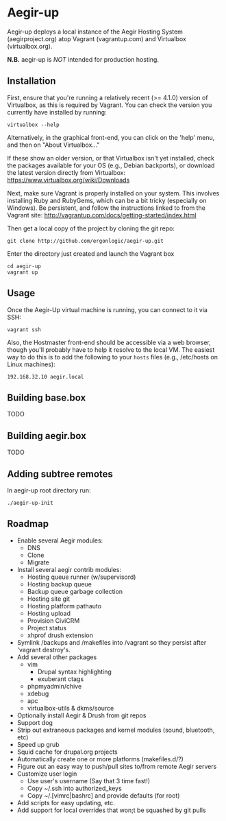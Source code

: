 Aegir-up
========

Aegir-up deploys a local instance of the Aegir Hosting System (aegirproject.org)
atop Vagrant (vagrantup.com) and Virtualbox (virtualbox.org).

**N.B.** aegir-up is *NOT* intended for production hosting.


Installation
------------

First, ensure that you're running a relatively recent (>= 4.1.0) version of
Virtualbox, as this is required by Vagrant. You can check the version you
currently have installed by running:

    virtualbox --help

Alternatively, in the graphical front-end, you can click on the 'help' menu, and
then on "About Virtualbox..."

If these show an older version, or that Virtualbox isn't yet installed, check
the packages available for your OS (e.g., Debian backports), or download the
latest version directly from Virtualbox: https://www.virtualbox.org/wiki/Downloads

Next, make sure Vagrant is properly installed on your system. This involves
installing Ruby and RubyGems, which can be a bit tricky (especially on Windows).
Be persistent, and follow the instructions linked to from the Vagrant site:
http://vagrantup.com/docs/getting-started/index.html

Then get a local copy of the project by cloning the git repo:

    git clone http://github.com/ergonlogic/aegir-up.git

Enter the directory just created and launch the Vagrant box

    cd aegir-up
    vagrant up


Usage
-----

Once the Aegir-Up virtual machine is running, you can connect to it via SSH:

    vagrant ssh

Also, the Hostmaster front-end should be accessible via a web browser, though
you'll probably have to help it resolve to the local VM. The easiest way to do
this is to add the following to your `hosts` files (e.g., /etc/hosts on Linux
machines):

    192.168.32.10 aegir.local


Building base.box
-----------------

TODO


Building aegir.box
------------------

TODO


Adding subtree remotes
----------------------
In aegir-up root directory run:

    ./aegir-up-init


Roadmap
-------

* Enable several Aegir modules:
  * DNS
  * Clone
  * Migrate
* Install several aegir contrib modules:
  * Hosting queue runner (w/supervisord)
  * Hosting backup queue
  * Backup queue garbage collection
  * Hosting site git
  * Hosting platform pathauto
  * Hosting upload
  * Provision CiviCRM
  * Project status
  * xhprof drush extension
* Symlink /backups and /makefiles into /vagrant so they persist after 'vagrant
destroy's.
* Add several other packages
  * vim
    * Drupal syntax highlighting
    * exuberant ctags
  * phpmyadmin/chive
  * xdebug
  * apc
  * virtualbox-utils & dkms/source
* Optionally install Aegir & Drush from git repos
* Support dog
* Strip out extraneous packages and kernel modules (sound, bluetooth, etc)
* Speed up grub
* Squid cache for drupal.org projects
* Automatically create one or more platforms (makefiles.d/?)
* Figure out an easy way to push/pull sites to/from remote Aegir servers
* Customize user login
  * Use user's username (Say that 3 time fast!)
  * Copy ~/.ssh into authorized_keys
  * Copy ~/.[vimrc|bashrc] and provide defaults (for root)
* Add scripts for easy updating, etc.
* Add support for local overrides that won;t be squashed by git pulls
